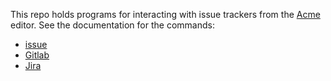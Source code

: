 This repo holds programs for interacting with issue trackers from the [Acme] editor.
See the documentation for the commands:

- [issue]
- [Gitlab]
- [Jira]

[Acme]: https://p9f.org/sys/doc/acme/acme.html
[issue]: https://pkg.go.dev/olowe.co/github/issue
[Gitlab]: https://pkg.go.dev/olowe.co/github/Gitlab
[Jira]: https://pkg.go.dev/olowe.co/github/Jira
